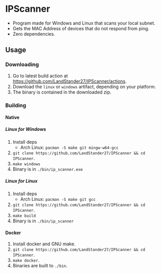 # IPScanner
- Program made for Windows and Linux that scans your local subnet.
- Gets the MAC Address of devices that do not respond from ping.
- Zero dependencies.

## Usage
### Downloading
1. Go to latest build action at https://github.com/LandStander27/IPScanner/actions.
2. Download the `linux` or `windows` artifact, depending on your platform.
3. The binary is contained in the downloaded zip.
### Building
#### Native
##### Linux for Windows
1. Install deps
	* Arch Linux: `pacman -S make git mingw-w64-gcc`
2. `git clone https://github.com/LandStander27/IPScanner && cd IPScanner`.
3. `make windows`
4. Binary is in `./bin/ip_scanner.exe`
##### Linux for Linux
1. Install deps
	* Arch Linux: `pacman -S make git gcc`
2. `git clone https://github.com/LandStander27/IPScanner && cd IPScanner`.
3. `make build`
4. Binary is in `./bin/ip_scanner`

#### Docker
1. Install docker and GNU make.
2. `git clone https://github.com/LandStander27/IPScanner && cd IPScanner`.
3. `make docker`.
4. Binaries are built to `./bin`.